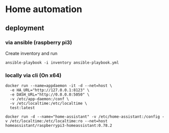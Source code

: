 # Home automation

## deployment

### via ansible (raspberry pi3)

Create inventory and run
```
ansible-playbook -i inventory ansible-playbook.yml
```

### locally via cli (On x64)

```
docker run --name=appdaemon -it -d --net=host \
  -e HA_URL="http://127.0.0.1:8123" \
  -e DASH_URL="http://0.0.0.0:5050" \
  -v /etc/app-daemon:/conf \
  -v /etc/localtime:/etc/localtime \
  test:latest

docker run -d --name="home-assistant" -v /etc/home-assistant:/config -v /etc/localtime:/etc/localtime:ro --net=host homeassistant/raspberrypi3-homeassistant:0.78.2

```
